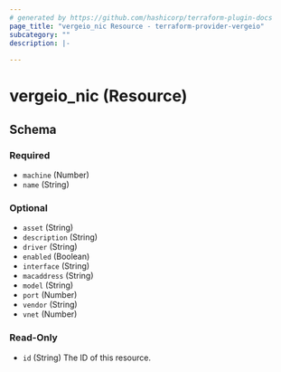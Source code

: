 ```yaml
---
# generated by https://github.com/hashicorp/terraform-plugin-docs
page_title: "vergeio_nic Resource - terraform-provider-vergeio"
subcategory: ""
description: |-
  
---
```


# vergeio_nic (Resource)





<!-- schema generated by tfplugindocs -->
## Schema

### Required

- `machine` (Number)
- `name` (String)

### Optional

- `asset` (String)
- `description` (String)
- `driver` (String)
- `enabled` (Boolean)
- `interface` (String)
- `macaddress` (String)
- `model` (String)
- `port` (Number)
- `vendor` (String)
- `vnet` (Number)

### Read-Only

- `id` (String) The ID of this resource.
